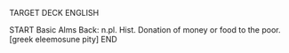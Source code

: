 TARGET DECK
ENGLISH

START
Basic
Alms
Back: n.pl. Hist. Donation of money or food to the poor. [greek eleemosune pity]
END
